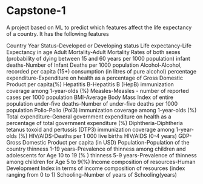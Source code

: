 # Capstone-1
A project based on ML to predict which features affect the life expectancy of a country.
It has the following features

Country
Year
Status-Developed or Developing status
Life expectancy-Life Expectancy in age
Adult Mortality-Adult Mortality Rates of both sexes (probability of dying between 15 and 60 years per 1000 population)
infant deaths-Number of Infant Deaths per 1000 population
Alcohol-Alcohol, recorded per capita (15+) consumption (in litres of pure alcohol)
percentage expenditure-Expenditure on health as a percentage of Gross Domestic Product per capita(%)
Hepatitis B-Hepatitis B (HepB) immunization coverage among 1-year-olds (%)
Measles-Measles - number of reported cases per 1000 population
BMI-Average Body Mass Index of entire population
under-five deaths-Number of under-five deaths per 1000 population
Polio-Polio (Pol3) immunization coverage among 1-year-olds (%)
Total expenditure-General government expenditure on health as a percentage of total government expenditure (%)
Diphtheria-Diphtheria tetanus toxoid and pertussis (DTP3) immunization coverage among 1-year-olds (%)
HIV/AIDS-Deaths per 1 000 live births HIV/AIDS (0-4 years)
GDP-Gross Domestic Product per capita (in USD)
Population-Population of the country
thinness 1-19 years-Prevalence of thinness among children and adolescents for Age 10 to 19 (% )
thinness 5-9 years-Prevalence of thinness among children for Age 5 to 9(%)
Income composition of resources-Human Development Index in terms of income composition of resources (index ranging from 0 to 1)
Schooling-Number of years of Schooling(years)
